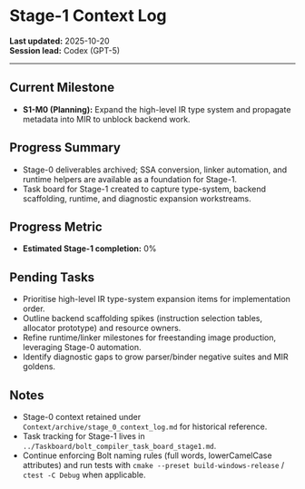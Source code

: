 # Stage-1 Context Log

**Last updated:** 2025-10-20  
**Session lead:** Codex (GPT-5)

---

## Current Milestone
- **S1-M0 (Planning):** Expand the high-level IR type system and propagate metadata into MIR to unblock backend work.

## Progress Summary
- Stage-0 deliverables archived; SSA conversion, linker automation, and runtime helpers are available as a foundation for Stage-1.
- Task board for Stage-1 created to capture type-system, backend scaffolding, runtime, and diagnostic expansion workstreams.

## Progress Metric
- **Estimated Stage-1 completion:** 0%

## Pending Tasks
- Prioritise high-level IR type-system expansion items for implementation order.
- Outline backend scaffolding spikes (instruction selection tables, allocator prototype) and resource owners.
- Refine runtime/linker milestones for freestanding image production, leveraging Stage-0 automation.
- Identify diagnostic gaps to grow parser/binder negative suites and MIR goldens.

## Notes
- Stage-0 context retained under `Context/archive/stage_0_context_log.md` for historical reference.
- Task tracking for Stage-1 lives in `../Taskboard/bolt_compiler_task_board_stage1.md`.
- Continue enforcing Bolt naming rules (full words, lowerCamelCase attributes) and run tests with `cmake --preset build-windows-release` / `ctest -C Debug` when applicable.
